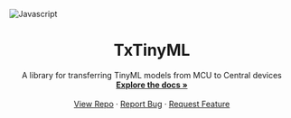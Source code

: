 ![Javascript](https://img.shields.io/badge/-c++-black?logo=c%2B%2B&style=for-the-badge)

<p align="center">
  <a href="https://github.com/othneildrew/Best-README-Template">
<!--     <img src="https://github.com/othneildrew/Best-README-Template/raw/master/images/logo.png" alt="Logo" width="80" height="80"> -->
  </a>

  <h1 align="center">TxTinyML</h1>

  <p align="center">
    A library for transferring TinyML models from MCU to Central devices
    <br />
    <a href="#Installation"><strong>Explore the docs »</strong></a>
    <br />
    <br />
    <a href="https://github.com/v15a1/TxTinyML">View Repo</a>
    ·
    <a href="https://github.com/v15a1/TxTinyML/issues">Report Bug</a>
    ·
    <a href="https://github.com/v15a1/TxTinyML/issues">Request Feature</a>
  </p>
</p>

